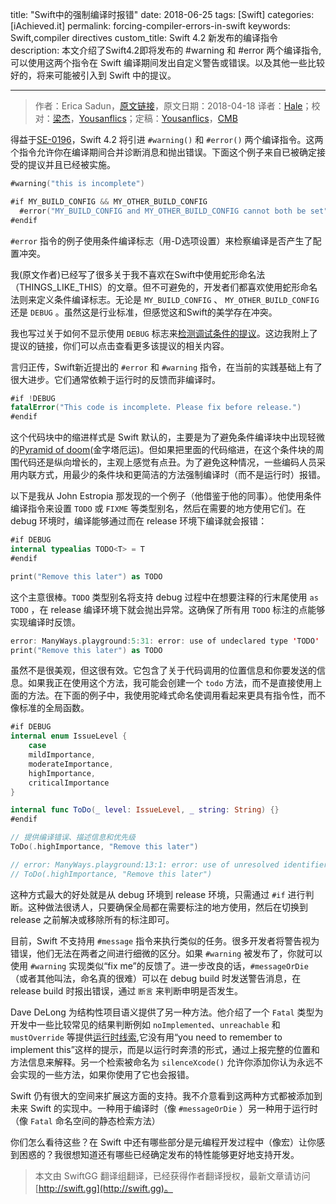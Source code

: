 title: "Swift中的强制编译时报错"
date: 2018-06-25
tags: [Swift]
categories: [iAchieved.it]
permalink: forcing-compiler-errors-in-swift
keywords: Swift,compiler directives
custom_title: Swift 4.2 新发布的编译指令
description: 本文介绍了Swift4.2即将发布的 #warning 和 #error 两个编译指令,可以使用这两个指令在 Swift 编译期间发出自定义警告或错误。以及其他一些比较好的，将来可能被引入到 Swift 中的提议。

---
> 作者：Erica Sadun，[原文链接](https://ericasadun.com/2018/04/18/forcing-compiler-errors-in-swift/)，原文日期：2018-04-18
> 译者：[Hale](http://wuqiuhao.github.io)；校对：[梁杰](undefined)，[Yousanflics](http://blog.yousanflics.com.cn)；定稿：[Yousanflics](http://blog.yousanflics.com.cn)，[CMB](https://github.com/chenmingbiao)
  







<!--此处开始正文-->

得益于[SE-0196](https://github.com/apple/swift-evolution/blob/master/proposals/0196-diagnostic-directives.md)，Swift 4.2 将引进 `#warning()` 和 `#error()` 两个编译指令。这两个指令允许你在编译期间合并诊断消息和抛出错误。下面这个例子来自已被确定接受的提议并且已经被实施。

<!--more-->

```swift
#warning("this is incomplete")

#if MY_BUILD_CONFIG && MY_OTHER_BUILD_CONFIG
  #error("MY_BUILD_CONFIG and MY_OTHER_BUILD_CONFIG cannot both be set")
#endif
```

`#error` 指令的例子使用条件编译标志（用-D选项设置）来检察编译是否产生了配置冲突。

我(原文作者)已经写了很多关于我不喜欢在Swift中使用蛇形命名法（THINGS_LIKE_THIS）的文章。但不可避免的，开发者们都喜欢使用蛇形命名法则来定义条件编译标志。无论是 `MY_BUILD_CONFIG` 、 `MY_OTHER_BUILD_CONFIG` 还是 `DEBUG` 。虽然这是行业标准，但感觉这和Swift的美学存在冲突。

我也写过关于如何不显示使用 `DEBUG` 标志来[检测调试条件的提议](https://ericasadun.com/2018/04/15/writing-swift-adventures-in-compiler-mods/)。这边我附上了提议的链接，你们可以点击查看更多该提议的相关内容。

言归正传，Swift新近提出的 `#error` 和 `#warning` 指令，在当前的实践基础上有了很大进步。它们通常依赖于运行时的反馈而非编译时。

```swift
#if !DEBUG
fatalError("This code is incomplete. Please fix before release.")
#endif
```

这个代码块中的缩进样式是 Swift 默认的，主要是为了避免条件编译块中出现轻微的[Pyramid of doom](https://en.wikipedia.org/wiki/Pyramid_of_doom_(programming))(金字塔厄运)。但如果把里面的代码缩进，在这个条件块的周围代码还是纵向增长的，主观上感觉有点丑。为了避免这种情况，一些编码人员采用内联方式，用最少的条件块和更简洁的方法强制编译时（而不是运行时）报错。

以下是我从 John Estropia 那发现的一个例子（他借鉴于他的同事）。他使用条件编译指令来设置 `TODO` 或 `FIXME` 等类型别名，然后在需要的地方使用它们。在 debug 环境时，编译能够通过而在 release 环境下编译就会报错：

```swift
#if DEBUG 
internal typealias TODO<T> = T
#endif

print("Remove this later") as TODO
```

这个主意很棒。`TODO` 类型别名将支持 debug 过程中在想要注释的行末尾使用 `as TODO` ，在 release 编译环境下就会抛出异常。这确保了所有用 `TODO` 标注的点能够实现编译时反馈。

```swift
error: ManyWays.playground:5:31: error: use of undeclared type 'TODO'
print("Remove this later") as TODO
```

虽然不是很美观，但这很有效。它包含了关于代码调用的位置信息和你要发送的信息。如果我正在使用这个方法，我可能会创建一个 `todo` 方法，而不是直接使用上面的方法。在下面的例子中，我使用驼峰式命名使调用看起来更具有指令性，而不像标准的全局函数。

```swift
#if DEBUG
internal enum IssueLevel {
    case
    mildImportance,
    moderateImportance,
    highImportance,
    criticalImportance
}

internal func ToDo(_ level: IssueLevel, _ string: String) {}
#endif

// 提供编译错误、描述信息和优先级
ToDo(.highImportance, "Remove this later")

// error: ManyWays.playground:13:1: error: use of unresolved identifier 'ToDo'
// ToDo(.highImportance, "Remove this later")
```

这种方式最大的好处就是从 debug 环境到 release 环境，只需通过 `#if` 进行判断。这种做法很诱人，只要确保全局都在需要标注的地方使用，然后在切换到 release 之前解决或移除所有的标注即可。

目前，Swift 不支持用 `#message` 指令来执行类似的任务。很多开发者将警告视为错误，他们无法在两者之间进行细微的区分。如果 `#warning` 被发布了，你就可以使用 `#warning` 实现类似“fix me”的反馈了。进一步改良的话，`#messageOrDie` （或者其他叫法，命名真的很难）可以在 debug build 时发送警告消息，在 release build 时报出错误，通过 `断言` 来判断申明是否发生。

Dave DeLong 为结构性项目语义提供了另一种方法。他介绍了一个 `Fatal` 类型为开发中一些比较常见的结果判断例如 `noImplemented`、`unreachable` 和 `mustOverride` 等提供[运行时线索](https://forums.swift.org/t/introducing-namespacing-for-common-swift-error-scenarios/10773),它没有用“you need to remember to implement this”这样的提示，而是以运行时奔溃的形式，通过上报完整的位置和方法信息来解释。另一个检索被命名为 `silenceXcode()` 允许你添加你认为永远不会实现的一些方法，如果你使用了它也会报错。

Swift 仍有很大的空间来扩展这方面的支持。我不介意看到这两种方式都被添加到未来 Swift 的实现中。一种用于编译时（像 `#messageOrDie` ）另一种用于运行时（像 `Fatal` 命名空间的静态检索方法）

你们怎么看待这些？在 Swift 中还有哪些部分是元编程开发过程中（像宏）让你感到困惑的？我很想知道还有哪些已经确定发布的特性能够更好地支持开发。
> 本文由 SwiftGG 翻译组翻译，已经获得作者翻译授权，最新文章请访问 [http://swift.gg](http://swift.gg)。